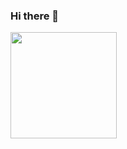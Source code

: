 ### Hi there 👋

<img align="center" height="170" src="https://github-readme-stats-sigma-five.vercel.app/api/top-langs/?username=FredeMT&layout=compact&langs_count=16&theme=default"/>



<!--
**FredeMT/FredeMT** is a ✨ _special_ ✨ repository because its `README.md` (this file) appears on your GitHub profile.

Here are some ideas to get you started:

- 🔭 I’m currently working on ...
- 🌱 I’m currently learning ...
- 👯 I’m looking to collaborate on ...
- 🤔 I’m looking for help with ...
- 💬 Ask me about ...
- 📫 How to reach me: ...
- 😄 Pronouns: ...
- ⚡ Fun fact: ...
-->

